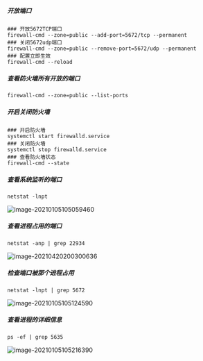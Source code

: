 ##### 开放端口

```SHELL
### 开放5672TCP端口
firewall-cmd --zone=public --add-port=5672/tcp --permanent
### 关闭5672udp端口
firewall-cmd --zone=public --remove-port=5672/udp --permanent
### 配置立即生效
firewall-cmd --reload
```



##### 查看防火墙所有开放的端口

```SHELL
firewall-cmd --zone=public --list-ports
```



##### 开启关闭防火墙

```SHELL
### 开启防火墙
systemctl start firewalld.service
### 关闭防火墙
systemctl stop firewalld.service
### 查看防火墙状态
firewall-cmd --state
```



##### 查看系统监听的端口

```shell
netstat -lnpt
```

![image-20210105105059460](https://typroa12138.oss-cn-hangzhou.aliyuncs.com/image/2021/01/2021010510505959.png)



##### 查看进程占用的端口

```shell
netstat -anp | grep 22934
```

![image-20210420200300636](https://typroa12138.oss-cn-hangzhou.aliyuncs.com/image/2021/04/202104202003000.png)



##### 检查端口被那个进程占用

```SHELL
netstat -lnpt | grep 5672
```

![image-20210105105124590](https://typroa12138.oss-cn-hangzhou.aliyuncs.com/image/2021/01/2021010510512424.png)



##### 查看进程的详细信息

```SHELL
ps -ef | grep 5635
```

![image-20210105105216390](https://typroa12138.oss-cn-hangzhou.aliyuncs.com/image/2021/01/2021010510521616.png)

